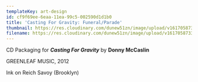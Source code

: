 ```yaml
---
templateKey: art-design
id: cf9f69ee-6eaa-11ea-99c5-002590d1d1b0
title: 'Casting For Gravity: Funeral/Parade'
thumbnail: https://res.cloudinary.com/dunew51zn/image/upload/v1617058733/art_design/dm_cfg_UMBRELLA_T_xtrehf.jpg
filename: https://res.cloudinary.com/dunew51zn/image/upload/v1617058733/art_design/dm_cfg_UMBRELLA_jgdokz.jpg
---
```

CD Packaging for ***Casting For Gravity*** by **Donny McCaslin**

GREENLEAF MUSIC, 2012

Ink on Reich Savoy (Brooklyn)